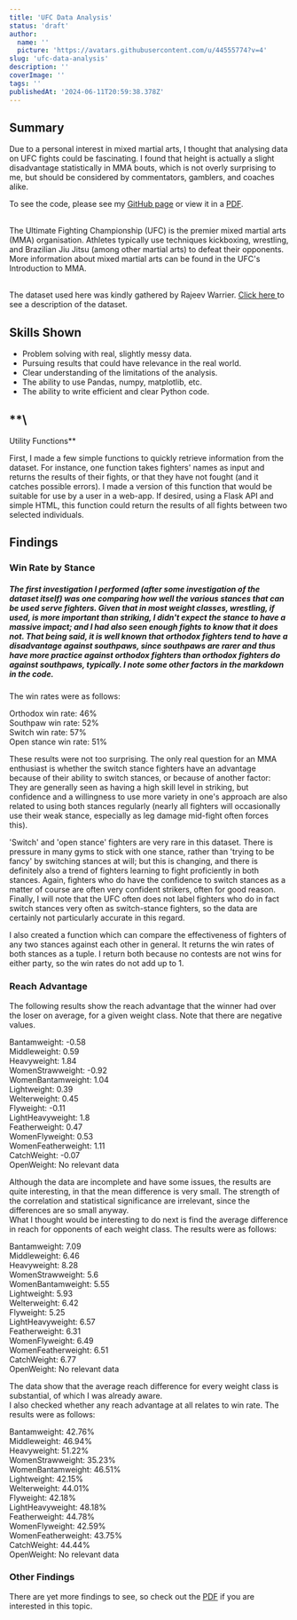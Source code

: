 ```yaml
---
title: 'UFC Data Analysis'
status: 'draft'
author:
  name: ''
  picture: 'https://avatars.githubusercontent.com/u/44555774?v=4'
slug: 'ufc-data-analysis'
description: ''
coverImage: ''
tags: ''
publishedAt: '2024-06-11T20:59:38.378Z'
---
```


## **Summary**

Due to a personal interest in mixed martial arts, I thought that analysing data on UFC fights could be fascinating. I found that height is actually a slight disadvantage statistically in MMA bouts, which is not overly surprising to me, but should be considered by commentators, gamblers, and coaches alike.

To see the code, please see my [GitHub page](https://github.com/ifoulidis?tab=repositories) or view it in a [PDF](http://localhost:3000/UFC_project_code.pdf).

\
The Ultimate Fighting Championship (UFC) is the premier mixed martial arts (MMA) organisation. Athletes typically use techniques kickboxing, wrestling, and Brazilian Jiu Jitsu (among other martial arts) to defeat their opponents. More information about mixed martial arts can be found in the UFC's Introduction to MMA.

\
The dataset used here was kindly gathered by Rajeev Warrier. [Click here ](https://www.kaggle.com/datasets/rajeevw/ufcdata)to see a description of the dataset.

## **Skills Shown**

- Problem solving with real, slightly messy data.
- Pursuing results that could have relevance in the real world.
- Clear understanding of the limitations of the analysis.
- The ability to use Pandas, numpy, matplotlib, etc.
- The ability to write efficient and clear Python code.

## **\
Utility Functions**

First, I made a few simple functions to quickly retrieve information from the dataset. For instance, one function takes fighters' names as input and returns the results of their fights, or that they have not fought (and it catches possible errors). I made a version of this function that would be suitable for use by a user in a web-app. If desired, using a Flask API and simple HTML, this function could return the results of all fights between two selected individuals.

## **Findings**

### **Win Rate by Stance**

##### The first investigation I performed (after some investigation of the dataset itself) was one comparing how well the various stances that can be used serve fighters. Given that in most weight classes, wrestling, if used, is more important than striking, I didn't expect the stance to have a massive impact; and I had also seen enough fights to know that it does not. That being said, it is well known that orthodox fighters tend to have a disadvantage against southpaws, since southpaws are rarer and thus have more practice against orthodox fighters than orthodox fighters do against southpaws, typically. I note some other factors in the markdown in the code.

The win rates were as follows:

Orthodox win rate: 46%\
Southpaw win rate: 52%\
Switch win rate: 57%\
Open stance win rate: 51%

These results were not too surprising. The only real question for an MMA enthusiast is whether the switch stance fighters have an advantage because of their ability to switch stances, or because of another factor: They are generally seen as having a high skill level in striking, but confidence and a willingness to use more variety in one's approach are also related to using both stances regularly (nearly all fighters will occasionally use their weak stance, especially as leg damage mid-fight often forces this).

'Switch' and 'open stance' fighters are very rare in this dataset. There is pressure in many gyms to stick with one stance, rather than 'trying to be fancy' by switching stances at will; but this is changing, and there is definitely also a trend of fighters learning to fight proficiently in both stances. Again, fighters who do have the confidence to switch stances as a matter of course are often very confident strikers, often for good reason. Finally, I will note that the UFC often does not label fighters who do in fact switch stances very often as switch-stance fighters, so the data are certainly not particularly accurate in this regard.

I also created a function which can compare the effectiveness of fighters of any two stances against each other in general. It returns the win rates of both stances as a tuple. I return both because no contests are not wins for either party, so the win rates do not add up to 1.

### **Reach Advantage**

The following results show the reach advantage that the winner had over the loser on average, for a given weight class. Note that there are negative values.

Bantamweight: -0.58\
Middleweight: 0.59\
Heavyweight: 1.84\
WomenStrawweight: -0.92\
WomenBantamweight: 1.04\
Lightweight: 0.39\
Welterweight: 0.45\
Flyweight: -0.11\
LightHeavyweight: 1.8\
Featherweight: 0.47\
WomenFlyweight: 0.53\
WomenFeatherweight: 1.11\
CatchWeight: -0.07\
OpenWeight: No relevant data

Although the data are incomplete and have some issues, the results are quite interesting, in that the mean difference is very small. The strength of the correlation and statistical significance are irrelevant, since the differences are so small anyway.\
What I thought would be interesting to do next is find the average difference in reach for opponents of each weight class. The results were as follows:

Bantamweight: 7.09\
Middleweight: 6.46\
Heavyweight: 8.28\
WomenStrawweight: 5.6\
WomenBantamweight: 5.55\
Lightweight: 5.93\
Welterweight: 6.42\
Flyweight: 5.25\
LightHeavyweight: 6.57\
Featherweight: 6.31\
WomenFlyweight: 6.49\
WomenFeatherweight: 6.51\
CatchWeight: 6.77\
OpenWeight: No relevant data

The data show that the average reach difference for every weight class is substantial, of which I was already aware.\
I also checked whether any reach advantage at all relates to win rate. The results were as follows:

Bantamweight: 42.76%\
Middleweight: 46.94%\
Heavyweight: 51.22%\
WomenStrawweight: 35.23%\
WomenBantamweight: 46.51%\
Lightweight: 42.15%\
Welterweight: 44.01%\
Flyweight: 42.18%\
LightHeavyweight: 48.18%\
Featherweight: 44.78%\
WomenFlyweight: 42.59%\
WomenFeatherweight: 43.75%\
CatchWeight: 44.44%\
OpenWeight: No relevant data

### **Other Findings**

There are yet more findings to see, so check out the [PDF](http://localhost:3000/UFC_project_code.pdf) if you are interested in this topic.
